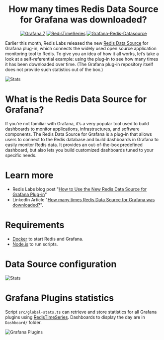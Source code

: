 <h1 align="center">How many times Redis Data Source for Grafana was downloaded?</h1>

<div id="badges" align="center">

[![Grafana 7](https://img.shields.io/badge/Grafana-7-blue)](https://www.grafana.com)
[![RedisTimeSeries](https://img.shields.io/badge/RedisTimeSeries-inspired-yellowgreen)](https://oss.redislabs.com/redistimeseries/)
[![Grafana-Redis-Datasource](https://img.shields.io/badge/GrafanaRedisDatasource-integrated-yellow)](https://github.com/RedisTimeSeries/grafana-redis-datasource)

</div>

Earlier this month, Redis Labs released the new [Redis Data Source](https://grafana.com/grafana/plugins/redis-datasource) for Grafana plug-in, which connects the widely used open source application monitoring tool to Redis. To give you an idea of how it all works, let’s take a look at a self-referential example: using the plug-in to see how many times it has been downloaded over time. (The Grafana plug-in repository itself does not provide such statistics out of the box.)

![Stats](https://github.com/mikhailredis/grafana-plugin-stats/blob/master/images/redis-datasource-stats.png)

# What is the Redis Data Source for Grafana?

If you’re not familiar with Grafana, it’s a very popular tool used to build dashboards to monitor applications, infrastructures, and software components. The Redis Data Source for Grafana is a plug-in that allows users to connect to the Redis database and build dashboards in Grafana to easily monitor Redis data. It provides an out-of-the-box predefined dashboard, but also lets you build customized dashboards tuned to your specific needs.

# Learn more

- Redis Labs blog post "[How to Use the New Redis Data Source for Grafana Plug-in](https://redislabs.com/blog/how-to-use-the-new-redis-data-source-for-grafana-plug-in/)"
- LinkedIn Article "[How many times Redis Data Source for Grafana was downloaded?](https://www.linkedin.com/pulse/how-many-times-redis-datasource-grafana-downloaded-mikhail-volkov)".

# Requirements

- [Docker](https://docker.com) to start Redis and Grafana.
- [Node.js](https://nodejs.org) to run scripts.

# Data Source configuration

![Stats](https://github.com/mikhailredis/grafana-plugin-stats/blob/master/images/redis-datasource.png)

# Grafana Plugins statistics

Script `src/global-stats.ts` can retrieve and store statistics for all Grafana plugins using [RedisTimeSeries](https://oss.redislabs.com/redistimeseries/). Dashboards to display the day are in `Dashboard/` folder.

![Grafana Plugins](https://github.com/mikhailredis/grafana-plugin-stats/blob/master/images/grafana-plugins.png)
